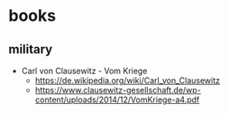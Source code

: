 # books

## military

- Carl von Clausewitz - Vom Kriege
  - https://de.wikipedia.org/wiki/Carl_von_Clausewitz
  - https://www.clausewitz-gesellschaft.de/wp-content/uploads/2014/12/VomKriege-a4.pdf
